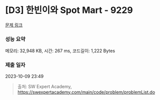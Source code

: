 # [D3] 한빈이와 Spot Mart - 9229 

[문제 링크](https://swexpertacademy.com/main/code/problem/problemDetail.do?contestProbId=AW8Wj7cqbY0DFAXN) 

### 성능 요약

메모리: 32,948 KB, 시간: 267 ms, 코드길이: 1,222 Bytes

### 제출 일자

2023-10-09 23:49



> 출처: SW Expert Academy, https://swexpertacademy.com/main/code/problem/problemList.do